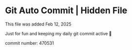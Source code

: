 # Git Auto Commit | Hidden File

This file was added Feb 12, 2025

Just for fun and keeping my daily git commit active 🤪

commit number: 470531
